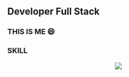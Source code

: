 ## Developer Full Stack
### THIS IS ME 😄
### SKILL
<p align="center">
  <a href="https://skillicons.dev">
    <img src="https://skillicons.dev/icons?i=git,php,sass,java,js,mysql,nodejs,ts,vscode" />
  </a>
</p>
